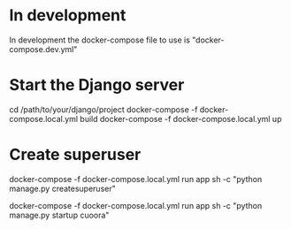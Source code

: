 # In development
In development the docker-compose file to use is "docker-compose.dev.yml"

# Start the Django server
cd /path/to/your/django/project
docker-compose -f docker-compose.local.yml build
docker-compose -f docker-compose.local.yml up

# Create superuser
docker-compose -f docker-compose.local.yml run app sh -c "python manage.py createsuperuser"

docker-compose -f docker-compose.local.yml run app sh -c "python manage.py startup cuoora"

